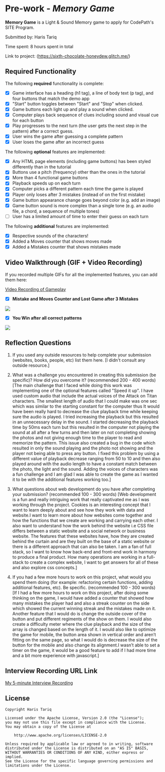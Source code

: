 # Pre-work - *Memory Game*

**Memory Game** is a Light & Sound Memory game to apply for CodePath's SITE Program. 

Submitted by: Haris Tariq

Time spent: 8 hours spent in total

Link to project: (https://sixth-chocolate-honeydew.glitch.me/)

## Required Functionality

The following **required** functionality is complete:

* [X] Game interface has a heading (h1 tag), a line of body text (p tag), and four buttons that match the demo app
* [X] "Start" button toggles between "Start" and "Stop" when clicked. 
* [X] Game buttons each light up and play a sound when clicked. 
* [X] Computer plays back sequence of clues including sound and visual cue for each button
* [X] Play progresses to the next turn (the user gets the next step in the pattern) after a correct guess. 
* [X] User wins the game after guessing a complete pattern
* [X] User loses the game after an incorrect guess

The following **optional** features are implemented:

* [X] Any HTML page elements (including game buttons) has been styled differently than in the tutorial
* [X] Buttons use a pitch (frequency) other than the ones in the tutorial
* [X] More than 4 functional game buttons
* [X] Playback speeds up on each turn
* [X] Computer picks a different pattern each time the game is played
* [X] Player only loses after 3 mistakes (instead of on the first mistake)
* [X] Game button appearance change goes beyond color (e.g. add an image)
* [X] Game button sound is more complex than a single tone (e.g. an audio file, a chord, a sequence of multiple tones)
* [ ] User has a limited amount of time to enter their guess on each turn

The following **additional** features are implemented:

- [X] Respective sounds of the characters!
- [X] Added a Moves counter that shows moves made
- [X] Added a Mistakes counter that shows mistakes made

## Video Walkthrough (GIF + Video Recording)

If you recorded multiple GIFs for all the implemented features, you can add them here:

[Video Recording of Gameplay](https://www.youtube.com/watch?v=nS4N1eP4UPI)


* [X] **Mistake and Moves Counter and Lost Game after 3 Mistakes**

![](https://github.com/haristariq/aot-memory-game/blob/main/OJ7njUvkOx.gif)

* [X] **You Win after all correct patterns**

![](http://g.recordit.co/OJ7njUvkOx.gif)


## Reflection Questions
1. If you used any outside resources to help complete your submission (websites, books, people, etc) list them here. 
[I didn't consult any outside resource.]

2. What was a challenge you encountered in creating this submission (be specific)? How did you overcome it? (recommended 200 - 400 words) 
[The main challenge that I faced while doing this work was implementing one of the optional features called "Speed it up". I have used custom audio that include the actual voices of the Attack on Titan characters. The smallest length of audio that I could make was one sec which was similar to the starting constant for the computer thus It would have been really hard to decrease the clue playback time while keeping sure the audio is played. I tried increasing the playback but this resulted in an unnecessary delay in the sound. I started decreasing the playback time by 50ms each turn but this resulted in the computer not playing the sound at all after a few turns and then later on not completing showing the photos and not giving enough time to the player to read and memorize the pattern. This issue also created a bug in the code which resulted in only the sound playing and the photo not showing and the player not being able to press any button. I fixed this problem by using a different value of playback decrease ranging from 50 to 10 and then also played around with the audio length to have a constant match between the photo, the light and the sound. Adding the voices of characters was a fun challenge and I am glad I was able to create the game as I wanted it to be with the additional features working too.]

3. What questions about web development do you have after completing your submission? (recommended 100 - 300 words) 
[Web development is a fun and really intriguing work that really captivated me as I was working through the project. Cookies is an interesting concept that I want to learn deeply about and see how they work with data and website.I want to learn more about how websites come together and how the functions that we create are working and carrying each other. I also want to understand how the work behind the website i.e CSS file differs between a static website and a social network or business website. The features that these websites have, how they are created behind the curtain and are they built on the base of a static website or there is a different approach that can also be taken. I am a fan of full stack, so I want to know how back-end and front-end work in harmony to produce a final product. How many operations are working in a full-stack to create a complex website, I want to get answers for all of these and also explore css concepts.]

4. If you had a few more hours to work on this project, what would you spend them doing (for example: refactoring certain functions, adding additional features, etc). Be specific. (recommended 100 - 300 words) 
[If I had a few more hours to work on this project, after doing some thinking on the game, I would have added a counter that showed how many mistakes the player had and also a streak counter on the side which showed the current winning streak and the mistakes made on it. Another feature that I would do is change the outside cover of the button and put different regiments of the show on them. I would also create a difficulty meter where the clue playback and the size of the array is changed based on the length of it. I would also like to optimize the game for mobile, the button area shown in vertical order and aren’t fitting on the same page, so what I would do is decrease the size of the button for the mobile and also change its alignment.I wasn’t able to set a timer on the game, it would be a good feature to add if I had more time and a bit more experience with javascript.]



## Interview Recording URL Link

[My 5-minute Interview Recording](https://youtu.be/u0v4VNwB81c)


## License

    Copyright Haris Tariq

    Licensed under the Apache License, Version 2.0 (the "License");
    you may not use this file except in compliance with the License.
    You may obtain a copy of the License at

        http://www.apache.org/licenses/LICENSE-2.0

    Unless required by applicable law or agreed to in writing, software
    distributed under the License is distributed on an "AS IS" BASIS,
    WITHOUT WARRANTIES OR CONDITIONS OF ANY KIND, either express or implied.
    See the License for the specific language governing permissions and
    limitations under the License.
